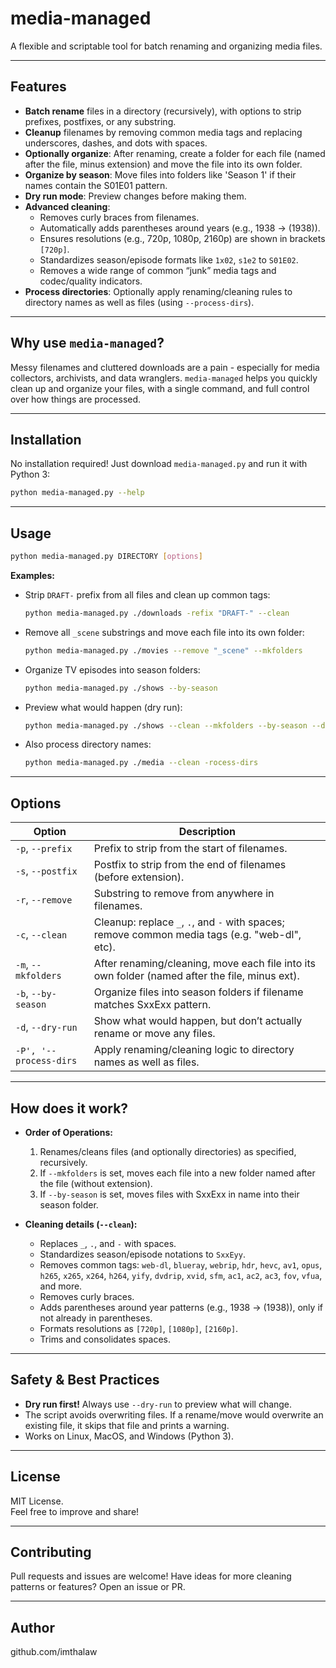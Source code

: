 # media-managed

A flexible and scriptable tool for batch renaming and organizing media files.

---

## Features

- **Batch rename** files in a directory (recursively), with options to strip prefixes, postfixes, or any substring.
- **Cleanup** filenames by removing common media tags and replacing underscores, dashes, and dots with spaces.
- **Optionally organize**: After renaming, create a folder for each file (named after the file, minus extension) and move the file into its own folder.
- **Organize by season**: Move files into folders like 'Season 1' if their names contain the S01E01 pattern.
- **Dry run mode**: Preview changes before making them.
- **Advanced cleaning**: 
  - Removes curly braces from filenames.
  - Automatically adds parentheses around years (e.g., 1938 → (1938)).
  - Ensures resolutions (e.g., 720p, 1080p, 2160p) are shown in brackets `[720p]`.
  - Standardizes season/episode formats like `1x02`, `s1e2` to `S01E02`.
  - Removes a wide range of common “junk” media tags and codec/quality indicators.
- **Process directories**: Optionally apply renaming/cleaning rules to directory names as well as files (using `--process-dirs`).

---

## Why use `media-managed`?

Messy filenames and cluttered downloads are a pain - especially for media collectors, archivists, and data wranglers. `media-managed` helps you quickly clean up and organize your files, with a single command, and full control over how things are processed.

---

## Installation

No installation required! Just download `media-managed.py` and run it with Python 3:

```bash
python media-managed.py --help
```

---

## Usage

```bash
python media-managed.py DIRECTORY [options]
```

**Examples:**

- Strip `DRAFT-` prefix from all files and clean up common tags:
    ```bash
    python media-managed.py ./downloads -refix "DRAFT-" --clean
    ```

- Remove all `_scene` substrings and move each file into its own folder:
    ```bash
    python media-managed.py ./movies --remove "_scene" --mkfolders
    ```

- Organize TV episodes into season folders:
    ```bash
    python media-managed.py ./shows --by-season
    ```

- Preview what would happen (dry run):
    ```bash
    python media-managed.py ./shows --clean --mkfolders --by-season --dry-run
    ```

- Also process directory names:
    ```bash
    python media-managed.py ./media --clean -rocess-dirs
    ```

---

## Options

| Option               | Description                                                                                           |
|----------------------|------------------------------------------------------------------------------------------------------|
| `-p`, `--prefix`     | Prefix to strip from the start of filenames.                                                         |
| `-s`, `--postfix`    | Postfix to strip from the end of filenames (before extension).                                       |
| `-r`, `--remove`     | Substring to remove from anywhere in filenames.                                                      |
| `-c`, `--clean`      | Cleanup: replace `_`, `.`, and `-` with spaces; remove common media tags (e.g. "web-dl", etc).       |
| `-m`, `--mkfolders`  | After renaming/cleaning, move each file into its own folder (named after the file, minus ext).        |
| `-b`, `--by-season`  | Organize files into season folders if filename matches SxxExx pattern.                               |
| `-d`, `--dry-run`    | Show what would happen, but don’t actually rename or move any files.                                 |
| `-P', '--process-dirs`     | Apply renaming/cleaning logic to directory names as well as files.                             |

---

## How does it work?

- **Order of Operations:**
    1. Renames/cleans files (and optionally directories) as specified, recursively.
    2. If `--mkfolders` is set, moves each file into a new folder named after the file (without extension).
    3. If `--by-season` is set, moves files with SxxExx in name into their season folder.

- **Cleaning details (`--clean`):**  
  - Replaces `_`, `.`, and `-` with spaces.
  - Standardizes season/episode notations to `SxxEyy`.
  - Removes common tags: `web-dl`, `blueray`, `webrip`, `hdr`, `hevc`, `av1`, `opus`, `h265`, `x265`, `x264`, `h264`, `yify`, `dvdrip`, `xvid`, `sfm`, `ac1`, `ac2`, `ac3`, `fov`, `vfua`, and more.
  - Removes curly braces.
  - Adds parentheses around year patterns (e.g., 1938 → (1938)), only if not already in parentheses.
  - Formats resolutions as `[720p]`, `[1080p]`, `[2160p]`.
  - Trims and consolidates spaces.

---

## Safety & Best Practices

- **Dry run first!** Always use `--dry-run` to preview what will change.
- The script avoids overwriting files. If a rename/move would overwrite an existing file, it skips that file and prints a warning.
- Works on Linux, MacOS, and Windows (Python 3).

---

## License

MIT License.  
Feel free to improve and share!

---

## Contributing

Pull requests and issues are welcome! Have ideas for more cleaning patterns or features? Open an issue or PR.

---

## Author

github.com/imthalaw

